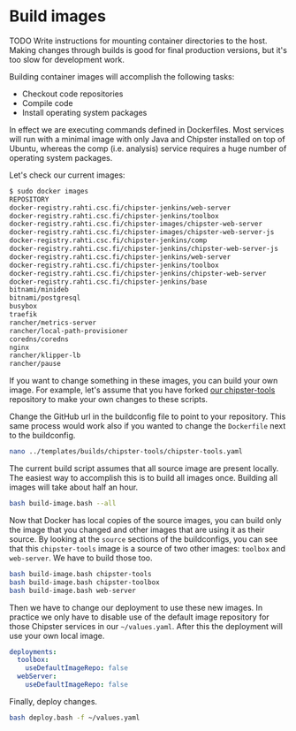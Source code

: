 # Build images

TODO Write instructions for mounting container directories to the host. Making changes through builds is good for final production versions, but 
it's too slow for development work.

Building container images will accomplish the following tasks:

* Checkout code repositories
* Compile code
* Install operating system packages

In effect we are executing commands defined in Dockerfiles. Most services will run with a minimal image with only Java and Chipster installed on top of Ubuntu, whereas the comp (i.e. analysis) service requires a huge number of operating system
packages.

Let's check our current images:

```bash
$ sudo docker images
REPOSITORY                                                             TAG                   IMAGE ID            CREATED             SIZE
docker-registry.rahti.csc.fi/chipster-jenkins/web-server               latest                cacf01c1a492        23 minutes ago      1.72GB
docker-registry.rahti.csc.fi/chipster-jenkins/toolbox                  latest                3339746c88c1        28 minutes ago      1.57GB
docker-registry.rahti.csc.fi/chipster-images/chipster-web-server       latest                cb9257dac46e        32 minutes ago      1.5GB
docker-registry.rahti.csc.fi/chipster-images/chipster-web-server-js    latest                2a73dd624962        34 minutes ago      766MB
docker-registry.rahti.csc.fi/chipster-jenkins/comp                     latest                471fecae8202        2 weeks ago         2.11GB
docker-registry.rahti.csc.fi/chipster-jenkins/chipster-web-server-js   latest                fb7d0c3fb87f        2 weeks ago         819MB
docker-registry.rahti.csc.fi/chipster-jenkins/web-server               <none>                e8e4fdca93d5        2 weeks ago         1.72GB
docker-registry.rahti.csc.fi/chipster-jenkins/toolbox                  <none>                3c992e1de945        2 weeks ago         1.57GB
docker-registry.rahti.csc.fi/chipster-jenkins/chipster-web-server      latest                9c88753a944c        2 weeks ago         1.56GB
docker-registry.rahti.csc.fi/chipster-jenkins/base                     latest                98a49405eabc        2 weeks ago         298MB
bitnami/minideb                                                        stretch               ed288f60eff7        3 weeks ago         53.7MB
bitnami/postgresql                                                     11.6.0-debian-9-r48   6db6971e4c89        7 weeks ago         225MB
busybox                                                                latest                6d5fcfe5ff17        2 months ago        1.22MB
traefik                                                                1.7.19                aa764f7db305        4 months ago        85.7MB
rancher/metrics-server                                                 v0.3.6                9dd718864ce6        4 months ago        39.9MB
rancher/local-path-provisioner                                         v0.0.11               9d12f9848b99        5 months ago        36.2MB
coredns/coredns                                                        1.6.3                 c4d3d16fe508        6 months ago        44.3MB
nginx                                                                  1.16.0                ae893c58d83f        6 months ago        109MB
rancher/klipper-lb                                                     v0.1.2                897ce3c5fc8f        9 months ago        6.1MB
rancher/pause                                                          3.1                   da86e6ba6ca1        2 years ago         742kB
```

If you want to change something in these images, you can build your own image. For example, let's assume that you have forked [our chipster-tools](https://github.com/chipster/chipster-tools) repository to make your own changes to these scripts. 

Change the GitHub url in the buildconfig file to point to your repository. This same process would work also if you wanted to change the `Dockerfile` next to the buildconfig.

```bash
nano ../templates/builds/chipster-tools/chipster-tools.yaml
```

The current build script assumes that all source image are present locally. The easiest way to accomplish this is to build all images once. Building all images will take about half an hour. 

```bash
bash build-image.bash --all
```

Now that Docker has local copies of the source images, you can build only the image that you changed and other images that are using it as their source. By looking at the `source` sections of the buildconfigs, you can see that this `chipster-tools` image is a source of two other images: `toolbox` and `web-server`. We have to build those too.

```bash
bash build-image.bash chipster-tools
bash build-image.bash chipster-toolbox
bash build-image.bash web-server
```

Then we have to change our deployment to use these new images. In practice we only have to disable use of the default image repository for those Chipster services in our `~/values.yaml`. After this the deployment will use your own local image.

```yaml
deployments:
  toolbox:
    useDefaultImageRepo: false
  webServer:
    useDefaultImageRepo: false
```

Finally, deploy changes.

```bash
bash deploy.bash -f ~/values.yaml
``` 
